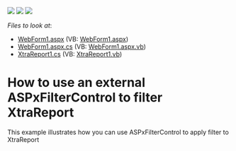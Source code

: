 <!-- default badges list -->
![](https://img.shields.io/endpoint?url=https://codecentral.devexpress.com/api/v1/VersionRange/128603861/14.2.3%2B)
[![](https://img.shields.io/badge/Open_in_DevExpress_Support_Center-FF7200?style=flat-square&logo=DevExpress&logoColor=white)](https://supportcenter.devexpress.com/ticket/details/T197011)
[![](https://img.shields.io/badge/📖_How_to_use_DevExpress_Examples-e9f6fc?style=flat-square)](https://docs.devexpress.com/GeneralInformation/403183)
<!-- default badges end -->
<!-- default file list -->
*Files to look at*:

* [WebForm1.aspx](./CS/WebApplication1/WebForm1.aspx) (VB: [WebForm1.aspx](./VB/WebApplication1/WebForm1.aspx))
* [WebForm1.aspx.cs](./CS/WebApplication1/WebForm1.aspx.cs) (VB: [WebForm1.aspx.vb](./VB/WebApplication1/WebForm1.aspx.vb))
* [XtraReport1.cs](./CS/WebApplication1/XtraReport1.cs) (VB: [XtraReport1.vb](./VB/WebApplication1/XtraReport1.vb))
<!-- default file list end -->
# How to use an external ASPxFilterControl to filter XtraReport


<p>This example illustrates how you can use ASPxFilterControl to apply filter to XtraReport</p>

<br/>


